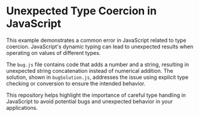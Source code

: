 # Unexpected Type Coercion in JavaScript

This example demonstrates a common error in JavaScript related to type coercion.  JavaScript's dynamic typing can lead to unexpected results when operating on values of different types.

The `bug.js` file contains code that adds a number and a string, resulting in unexpected string concatenation instead of numerical addition. The solution, shown in `bugSolution.js`, addresses the issue using explicit type checking or conversion to ensure the intended behavior.

This repository helps highlight the importance of careful type handling in JavaScript to avoid potential bugs and unexpected behavior in your applications.